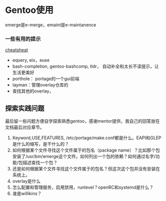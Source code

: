 # Gentoo使用
emerge是e-merge，emaint是e-maintanence

### 一些有用的提示
[cheatsheat](https://wiki.gentoo.org/wiki/Gentoo_Cheat_Sheet#Overlays)
* equery, eix，euse
* bash-completion, gentoo-bashcomp, tldr， 自动补全和太长不读提示，让生活更美好
* porthole： portage的一个gui前端
* layman：管理overlay仓库的
* 查找其他的overlay，[](http://gpo.zugaina.org/Overlays) [](https://overlays.gentoo.org/)

## 探索实践问题
最后留一些问题方便自学探索熟悉gentoo，感谢mentor提供，我自己的回答放在文档最后对应章节。
1. Keyword,USE,FEATURES, /etc/portage/make.conf都是什么。EAPI和GLEP是什么的缩写，是干什么的？
2. 如何根据某个文件寻找这个文件属于的包名（package name）？比如那个包安装了/usr/bin/emerge这个文件。如何列出一个包的依赖？如何通过名字/功能/包描述查找一个包？
3. 还是如何根据某个文件寻找这个文件属于的包名？但这次这个包并没有安装在系统上。
4. overlay是什么
5. 怎么配置和管理服务，启用禁用，runlevel？openRC和systemd是什么？
6. 谁是willikins？  
